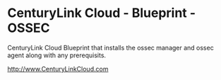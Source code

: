 CenturyLink Cloud  - Blueprint - OSSEC
=======================

CenturyLink Cloud Blueprint that installs the ossec manager and ossec agent
along with any prerequisits.



http://www.CenturyLinkCloud.com


